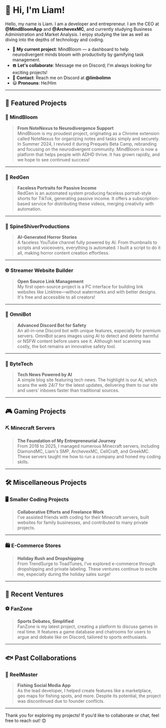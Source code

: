 # 👋 Hi, I'm Liam! 

Hello, my name is Liam. I am a developer and entrepreneur. I am the CEO at **@MindBloomApp** and **@ArchevexMC**, and currently studying Business Administration and Market Analysis. I enjoy studying the law as well as diving into the depths of technology and coding.

- 🧠 **My current project**: MindBloom — a dashboard to help neurodivergent minds bloom with productivity by gamifying task management.  
- ☎️ **Let's collaborate**: Message me on Discord; I'm always looking for exciting projects!  
- 📧 **Contact**: Reach me on Discord at **@limbolimn**  
- 😃 **Pronouns**: He/Him  

---

## 🚀 Featured Projects

### 🌱 **MindBloom**
> **From NoteNexus to Neurodivergence Support**  
MindBloom is my proudest project, originating as a Chrome extension called NoteNexus for organizing notes and tasks simply and securely. In Summer 2024, I revived it during Prequels Beta Camp, rebranding and focusing on the neurodivergent community. MindBloom is now a platform that helps people with ADHD thrive. It has grown rapidly, and we hope to see continued success!

---

### 🎥 **RedGen**
> **Faceless Portraits for Passive Income**  
RedGen is an automated system producing faceless portrait-style shorts for TikTok, generating passive income. It offers a subscription-based service for distributing these videos, merging creativity with automation.

---

### 👻 **SpineShiverProductions**
> **AI-Generated Horror Stories**  
A faceless YouTube channel fully powered by AI. From thumbnails to scripts and voiceovers, everything is automated. I built a script to do it all, making horror content creation effortless.

---

### 🌐 **Streamer Website Builder**
> **Open Source Link Management**  
My first open-source project is a PC interface for building link websites like Linktree—without watermarks and with better designs. It's free and accessible to all creators!

---

### 🤖 **OmniBot**
> **Advanced Discord Bot for Safety**  
An all-in-one Discord bot with unique features, especially for premium servers. OmniBot scans images using AI to detect and delete harmful or NSFW content before users see it. Although text scanning was costly, the bot remains an innovative safety tool.

---

### 📰 **ByteTech**
> **Tech News Powered by AI**  
A simple blog site featuring tech news. The highlight is our AI, which scans the web 24/7 for the latest updates, delivering them to our site and users' inboxes faster than traditional sources.

---

## 🎮 Gaming Projects

### ⛏️ **Minecraft Servers**
> **The Foundation of My Entrepreneurial Journey**  
From 2018 to 2025, I managed numerous Minecraft servers, including DiamondMC, Liam's SMP, ArchevexMC, CellCraft, and GreekMC. These servers taught me how to run a company and honed my coding skills.

---

## 🛠️ Miscellaneous Projects

### 🖥️ **Smaller Coding Projects**
> **Collaborative Efforts and Freelance Work**  
I've assisted friends with coding for their Minecraft servers, built websites for family businesses, and contributed to many private projects.

---

### 🛍️ **E-Commerce Stores**
> **Holiday Rush and Dropshipping**  
From TrendSurge to ToadTunes, I’ve explored e-commerce through dropshipping and private labeling. These ventures continue to excite me, especially during the holiday sales surge!

---

## 🏀 Recent Ventures

### ⚽ **FanZone**
> **Sports Debates, Simplified**  
FanZone is my latest project, creating a platform to discuss games in real time. It features a game database and chatrooms for users to argue and debate like on Discord, tailored to sports enthusiasts.

---

## 🐟 Past Collaborations

### 🎣 **ReelMaster**
> **Fishing Social Media App**  
As the lead developer, I helped create features like a marketplace, geo maps for fishing spots, and more. Despite its potential, the project was discontinued due to founder conflicts.

---

Thank you for exploring my projects! If you’d like to collaborate or chat, feel free to reach out! 😊


